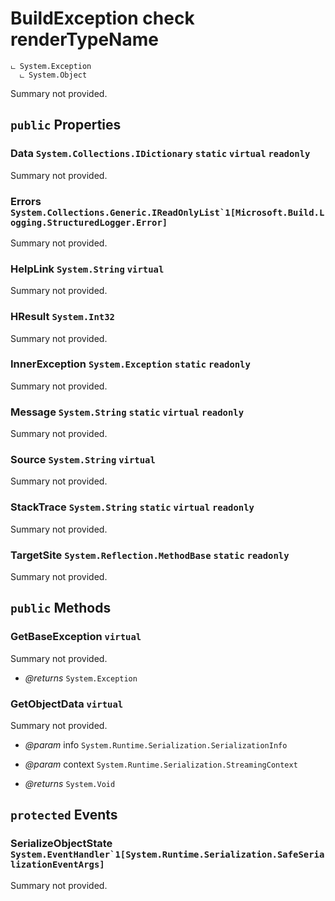 # BuildException check renderTypeName

```
ட System.Exception
  ட System.Object
```

Summary not provided.

## `public` Properties

### Data <code title="comments here">System.Collections.IDictionary</code> `static` `virtual` `readonly`

Summary not provided.

### Errors <code title="comments here">System.Collections.Generic.IReadOnlyList`1[Microsoft.Build.Logging.StructuredLogger.Error]</code>

Summary not provided.

### HelpLink <code title="comments here">System.String</code> `virtual`

Summary not provided.

### HResult <code title="comments here">System.Int32</code>

Summary not provided.

### InnerException <code title="comments here">System.Exception</code> `static` `readonly`

Summary not provided.

### Message <code title="comments here">System.String</code> `static` `virtual` `readonly`

Summary not provided.

### Source <code title="comments here">System.String</code> `virtual`

Summary not provided.

### StackTrace <code title="comments here">System.String</code> `static` `virtual` `readonly`

Summary not provided.

### TargetSite <code title="comments here">System.Reflection.MethodBase</code> `static` `readonly`

Summary not provided.



## `public` Methods

### GetBaseException `virtual`

Summary not provided.

- *@returns* <code title="comments here">System.Exception</code>

### GetObjectData `virtual`

Summary not provided.

- *@param* info <code title="comments here">System.Runtime.Serialization.SerializationInfo</code>
- *@param* context <code title="comments here">System.Runtime.Serialization.StreamingContext</code>

- *@returns* <code title="comments here">System.Void</code>

## `protected` Events

### SerializeObjectState <code title="comments here">System.EventHandler`1[System.Runtime.Serialization.SafeSerializationEventArgs]</code>

Summary not provided.